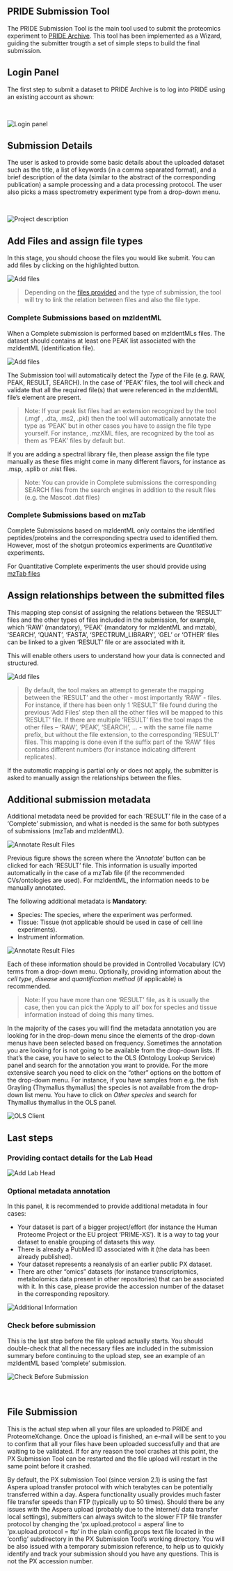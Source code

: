 ## PRIDE Submission Tool

The PRIDE Submission Tool is the main tool used to submit the proteomics experiment to [PRIDE Archive](http://wwww.ebi.ac.uk/pride/archive/). This tool has been implemented as a Wizard, guiding the submitter trougth a set of simple steps to build the final submission.

## Login Panel 

The first step to submit a dataset to PRIDE Archive is to log into PRIDE using an existing account as shown: 

</br> 

![Login panel](../static/markdown/pridesubmissiontool/files/login-page.png)

## Submission Details 

The user is asked to provide some basic details about the uploaded dataset such as the title, a list of keywords (in a comma separated format),
and a brief description of the data (similar to the abstract of the corresponding publication) a sample processing and a data processing protocol.
The user also picks a mass spectrometry experiment type from a drop-down menu.

</br>

![Project description](../static/markdown/pridesubmissiontool/files/project-description.png)

## Add Files and assign file types

In this stage, you should choose the files you would like submit. You can add files by clicking on the highlighted button. 

![Add files](../static/markdown/pridesubmissiontool/files/add-files.png)

> Depending on the [files provided](./pridefileformats) and the type of submission, the tool will try to link the relation between files and also the file 
type. 

### Complete Submissions based on mzIdentML


When a Complete submission is performed based on mzIdentMLs files. The dataset should contains at least one PEAK list associated with the mzIdentML
(identification file). 
 
![Add files](../static/markdown/pridesubmissiontool/files/file-relations-1.png)

The Submission tool will automatically detect the _Type_ of the File (e.g. RAW, PEAK, RESULT, SEARCH). In the case of ‘PEAK’ files, the tool will 
check and validate that all the required file(s) that were referenced in the mzIdentML file’s <SpectraData> element are present. 

> Note: If your peak list files had an extension recognized by the tool (.mgf , .dta, .ms2, .pkl) then the tool will automatically annotate the 
type as ‘PEAK’ but in other cases you have to assign the file type yourself. 
For instance, .mzXML files, are recognized by the tool as them as ‘PEAK’ files by default but. 


If you are adding a spectral library file, then please assign the file type manually as these files might come in many different flavors, 
for instance as .msp, .splib or .nist files.

> Note: You can provide in Complete submissions the corresponding SEARCH files from the search engines in addition to the result files (e.g. the Mascot .dat files)


### Complete Submissions based on mzTab 

Complete Submissions based on mzIdentML only contains the identified peptides/proteins and the corresponding spectra used to identified them. However, most of the 
shotgun proteomics experiments are _Quantitative_ experiments. 

For Quantitative Complete experiments the user should provide using [mzTab files](./pridefileformats#result_files)  


## Assign relationships between the submitted files

This mapping step consist of assigning the relations between the ‘RESULT’ files and the other types of files included in the submission,
for example, which ‘RAW’ (mandatory), ‘PEAK’ (mandatory for mzIdentML and mztab), ‘SEARCH’, ‘QUANT’, ‘FASTA’, ‘SPECTRUM_LIBRARY’, 
‘GEL’ or ‘OTHER’ files can be linked to a given ‘RESULT’ file or are associated with it.
 
This will enable others users to understand how your data is connected and structured. 

![Add files](../static/markdown/pridesubmissiontool/files/file-relations-2.png)


> By default, the tool makes an attempt to generate the mapping between the ‘RESULT’ and the other - most importantly ‘RAW’ - files. 
For instance, if there has been only 1 ‘RESULT’ file found during the previous ‘Add Files’ step then all the other files will be mapped to this ‘RESULT’ file. 
If there are multiple ‘RESULT’ files the tool maps the other files – ‘RAW’, ‘PEAK’, ‘SEARCH’, … - with the same file name prefix, but without the
file extension, to the corresponding ‘RESULT’ files. This mapping is done even if the suffix part of the ‘RAW’ files contains different numbers 
(for instance indicating different replicates).

If the automatic mapping is partial only or does not apply, the submitter is asked to manually assign the relationships between the files.

## Additional submission metadata 

Additional metadata need be provided for each ‘RESULT’ file in the case of a ‘Complete’ submission, and what is needed is the same for both subtypes
of submissions (mzTab and mzIdentML). 

![Annotate Result Files](../static/markdown/pridesubmissiontool/files/annotate.png)

Previous figure shows the screen where the _‘Annotate’_ button can be clicked for each ‘RESULT’ file. This information is usually imported automatically
in the case of a mzTab file (if the recommended CVs/ontologies are used). For mzIdentML, the information needs to be manually annotated.

The following additional metadata is **Mandatory**: 
 - Species: The species, where the experiment was performed. 
 - Tissue: Tissue (not applicable should be used in case of cell line experiments). 
 - Instrument information. 
 
![Annotate Result Files](../static/markdown/pridesubmissiontool/files/annotate-2.png)

Each of these information should be provided in Controlled Vocabulary (CV) terms from a drop-down menu. Optionally, providing information 
about the _cell type_, _disease_ and _quantification method_ (if applicable) is recommended. 

> Note: If you have more than one ‘RESULT’ file, as it is usually the case, then you can pick the ‘Apply to all’ box for species and tissue information
instead of doing this many times.

 
In the majority of the cases you will find the metadata annotation you are looking for in the drop-down menu since the elements of the drop-down 
menus have been selected based on frequency. Sometimes the annotation you are looking for is not going to be available from the drop-down lists.
If that’s the case, you have to select to the OLS (Ontology Lookup Service) panel and search for the annotation you want to provide.
For the more extensive search you need to click on the “other” options on the bottom of the drop-down menu. For instance, if you have samples from
e.g. the fish Grayling (Thymallus thymallus) the species is not available from the drop-down list menu. You have to click on 
_Other species_ and search for Thymallus thymallus in the OLS panel. 


![OLS Client](../static/markdown/pridesubmissiontool/files/ols-client.png)

## Last steps 


### Providing contact details for the Lab Head

![Add Lab Head](../static/markdown/pridesubmissiontool/files/la-head.png)
 
### Optional metadata annotation

In this panel, it is recommended to provide additional metadata in four cases:

-	Your dataset is part of a bigger project/effort (for instance the Human Proteome Project or the EU project ‘PRIME-XS’). It is a way to tag your dataset to enable grouping of datasets this way. 
-	There is already a PubMed ID associated with it (the data has been already published).
-	Your dataset represents a reanalysis of an earlier public PX dataset. 
-	There are other “omics” datasets (for instance transcriptomics, metabolomics data present in other repositories) that can be associated with it. In this case, please provide the accession number of the dataset in the corresponding repository.

 
![Additional Information](../static/markdown/pridesubmissiontool/files/additionals.png)
 
### Check before submission

This is the last step before the file upload actually starts. You should double-check that all the necessary files are included in the submission summary before continuing to the upload step, see an example of an mzIdentML based ‘complete’ submission.

 
![Check Before Submission](../static/markdown/pridesubmissiontool/files/check-final.png)

 
## File Submission 

This is the actual step when all your files are uploaded to PRIDE and ProteomeXchange. Once the upload is finished, an e-mail will 
be sent to you to confirm that all your files have been uploaded successfully and that are waiting to be validated. If for any reason the tool crashes
at this point, the PX Submission Tool can be restarted and the file upload will restart in the same point before it crashed.

By default, the PX submission Tool (since version 2.1) is using the fast Aspera upload transfer protocol with which terabytes can be potentially
transferred within a day. Aspera functionality usually provides much faster file transfer speeds than FTP (typically up to 50 times). Should there be
any issues with the Aspera upload (probably due to the Internet/ data transfer local settings), submitters can always switch to the slower FTP 
file transfer protocol by changing the ‘px.upload.protocol = aspera’ line to ‘px.upload.protocol = ftp’ in the plain config.props text file 
located in the ‘config’ subdirectory in the PX Submission Tool’s working directory. You will be also issued with a temporary submission reference,
to help us to quickly identify and track your submission should you have any questions. This is not the PX accession number.
